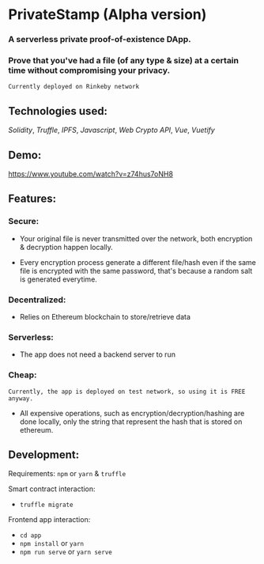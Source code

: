 # PrivateStamp (Alpha version)

### A serverless private proof-of-existence DApp.

### Prove that you've had a file (of any type & size) at a certain time without compromising your privacy.

`Currently deployed on Rinkeby network`

## Technologies used:

_Solidity_, _Truffle_, _IPFS_, _Javascript_, _Web Crypto API_, _Vue_, _Vuetify_

## Demo:

https://www.youtube.com/watch?v=z74hus7oNH8

## Features:

### Secure:

-   Your original file is never transmitted over the network, both encryption & decryption happen locally.

-   Every encryption process generate a different file/hash even if the same file is encrypted with the same password, that's because a random salt is generated everytime.

### Decentralized:

-   Relies on Ethereum blockchain to store/retrieve data

### Serverless:

-   The app does not need a backend server to run

### Cheap:

`Currently, the app is deployed on test network, so using it is FREE anyway.`

-   All expensive operations, such as encryption/decryption/hashing are done locally, only the string that represent the hash that is stored on ethereum.

## Development:

Requirements: `npm` or `yarn` & `truffle`

Smart contract interaction:

-   `truffle migrate`

Frontend app interaction:

-   `cd app`
-   `npm install` or `yarn`
-   `npm run serve` or `yarn serve`

